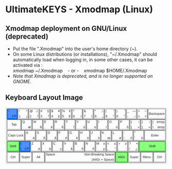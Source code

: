 # UltimateKEYS - Xmodmap (Linux)

## Xmodmap deployment on GNU/Linux (deprecated)

- Put the file ".Xmodmap" into the user's home directory (~).
- On some Linux distributions (or installations), "~/.Xmodmap" should automatically load when logging in, in some other cases, it can be activated via&nbsp;:  
xmodmap ~/.Xmodmap&nbsp;&nbsp;&nbsp;&nbsp;- or -&nbsp;&nbsp;&nbsp;&nbsp;xmodmap $HOME/.Xmodmap
- *Note that Xmodmap is deprecated, and is no longer supported on GNOME.*

## Keyboard Layout Image

![UltimateKEYS - Keyboard Layout Image](/images/UltimateKEYS%20-%20Keyboard%20Layout%20Image.png)

